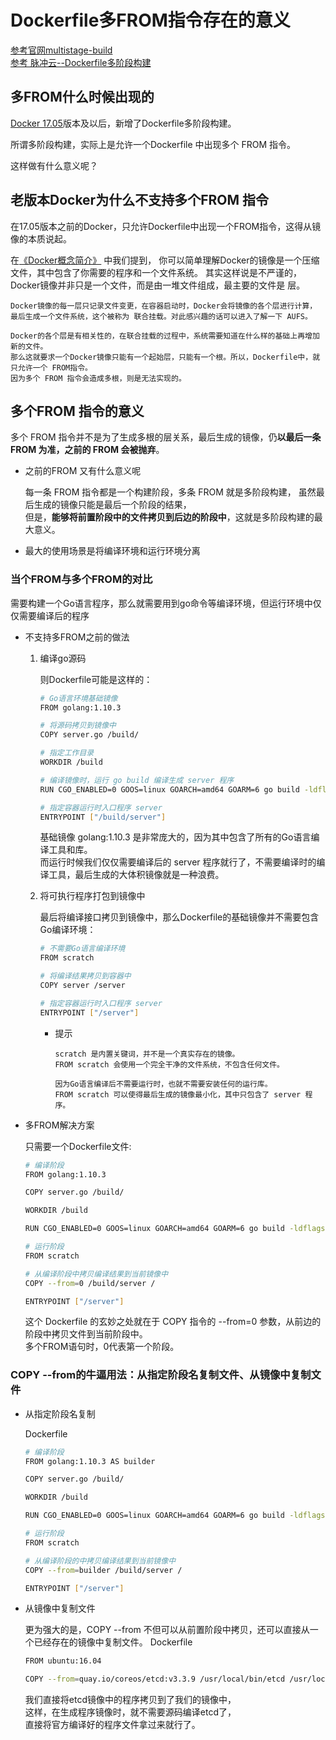 Dockerfile多FROM指令存在的意义
==

[参考官网multistage-build](https://docs.docker.com/develop/develop-images/multistage-build/)  
[参考 脉冲云--Dockerfile多阶段构建](https://maichong.io/help/docker/dockerfile-multi-stage.html)

## 多FROM什么时候出现的
[Docker 17.05](https://docs.docker.com/engine/release-notes/17.05/)版本及以后，新增了Dockerfile多阶段构建。

所谓多阶段构建，实际上是允许一个Dockerfile 中出现多个 FROM 指令。

这样做有什么意义呢？

## 老版本Docker为什么不支持多个FROM 指令

在17.05版本之前的Docker，只允许Dockerfile中出现一个FROM指令，这得从镜像的本质说起。

在[《Docker概念简介》](https://maichong.io/help/docker/induction.html) 中我们提到，
你可以简单理解Docker的镜像是一个压缩文件，其中包含了你需要的程序和一个文件系统。
其实这样说是不严谨的，Docker镜像并非只是一个文件，而是由一堆文件组成，最主要的文件是 层。

```text
Docker镜像的每一层只记录文件变更，在容器启动时，Docker会将镜像的各个层进行计算，
最后生成一个文件系统，这个被称为 联合挂载。对此感兴趣的话可以进入了解一下 AUFS。

Docker的各个层是有相关性的，在联合挂载的过程中，系统需要知道在什么样的基础上再增加新的文件。
那么这就要求一个Docker镜像只能有一个起始层，只能有一个根。所以，Dockerfile中，就只允许一个 FROM指令。
因为多个 FROM 指令会造成多根，则是无法实现的。
```

## 多个FROM 指令的意义
多个 FROM 指令并不是为了生成多根的层关系，最后生成的镜像，仍**以最后一条 FROM 为准，之前的 FROM 会被抛弃**。

* 之前的FROM 又有什么意义呢

    每一条 FROM 指令都是一个构建阶段，多条 FROM 就是多阶段构建， 
    虽然最后生成的镜像只能是最后一个阶段的结果，  
    但是，**能够将前置阶段中的文件拷贝到后边的阶段中**，这就是多阶段构建的最大意义。

* 最大的使用场景是将编译环境和运行环境分离

### 当个FROM与多个FROM的对比
需要构建一个Go语言程序，那么就需要用到go命令等编译环境，但运行环境中仅仅需要编译后的程序

* 不支持多FROM之前的做法
    
    1. 编译go源码
        
        则Dockerfile可能是这样的：
        ```bash
        # Go语言环境基础镜像
        FROM golang:1.10.3
        
        # 将源码拷贝到镜像中
        COPY server.go /build/
        
        # 指定工作目录
        WORKDIR /build
        
        # 编译镜像时，运行 go build 编译生成 server 程序
        RUN CGO_ENABLED=0 GOOS=linux GOARCH=amd64 GOARM=6 go build -ldflags '-w -s' -o server
        
        # 指定容器运行时入口程序 server
        ENTRYPOINT ["/build/server"]
        ```
        基础镜像 golang:1.10.3 是非常庞大的，因为其中包含了所有的Go语言编译工具和库。  
        而运行时候我们仅仅需要编译后的 server 程序就行了，不需要编译时的编译工具，最后生成的大体积镜像就是一种浪费。
    
    2. 将可执行程序打包到镜像中
    
        最后将编译接口拷贝到镜像中，那么Dockerfile的基础镜像并不需要包含Go编译环境：
        ```bash
        # 不需要Go语言编译环境
        FROM scratch
        
        # 将编译结果拷贝到容器中
        COPY server /server
        
        # 指定容器运行时入口程序 server
        ENTRYPOINT ["/server"]
        ```
        
        * 提示
            ```text
            scratch 是内置关键词，并不是一个真实存在的镜像。
            FROM scratch 会使用一个完全干净的文件系统，不包含任何文件。 
  
            因为Go语言编译后不需要运行时，也就不需要安装任何的运行库。 
            FROM scratch 可以使得最后生成的镜像最小化，其中只包含了 server 程序。
            ```
* 多FROM解决方案
    
    只需要一个Dockerfile文件:
    ```bash
    # 编译阶段
    FROM golang:1.10.3
    
    COPY server.go /build/
    
    WORKDIR /build
    
    RUN CGO_ENABLED=0 GOOS=linux GOARCH=amd64 GOARM=6 go build -ldflags '-w -s' -o server
    
    # 运行阶段
    FROM scratch
    
    # 从编译阶段中拷贝编译结果到当前镜像中
    COPY --from=0 /build/server /
    
    ENTRYPOINT ["/server"]
    ```
    这个 Dockerfile 的玄妙之处就在于 COPY 指令的 --from=0 参数，从前边的阶段中拷贝文件到当前阶段中。  
    多个FROM语句时，0代表第一个阶段。
    
### COPY --from的牛逼用法：从指定阶段名复制文件、从镜像中复制文件
* 从指定阶段名复制
    
    Dockerfile
    ```bash
    # 编译阶段
    FROM golang:1.10.3 AS builder
    
    COPY server.go /build/
    
    WORKDIR /build
    
    RUN CGO_ENABLED=0 GOOS=linux GOARCH=amd64 GOARM=6 go build -ldflags '-w -s' -o server
    
    # 运行阶段
    FROM scratch
    
    # 从编译阶段的中拷贝编译结果到当前镜像中
    COPY --from=builder /build/server /
    
    ENTRYPOINT ["/server"]
    ```

* 从镜像中复制文件

    更为强大的是，COPY --from 不但可以从前置阶段中拷贝，还可以直接从一个已经存在的镜像中复制文件。
    Dockerfile
    ```bash
    FROM ubuntu:16.04
    
    COPY --from=quay.io/coreos/etcd:v3.3.9 /usr/local/bin/etcd /usr/local/bin/
    ```
    我们直接将etcd镜像中的程序拷贝到了我们的镜像中，  
    这样，在生成程序镜像时，就不需要源码编译etcd了，  
    直接将官方编译好的程序文件拿过来就行了。
